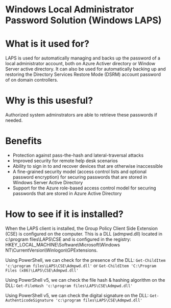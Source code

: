 # Windows Local Administrator Password Solution (Windows LAPS)

# What is it used for?
LAPS is used for automatically managing and backs up the password of a local administrator account, both on Azure Activer directory or Window Server active directory. It can also be used for automatically backing up and restoring the Directory Services Restore Mode (DSRM) account password of on domain controllers.

# Why is this usesful?
Authorized system adminstrators are able to retrieve these passwords if needed.

# Benefits 
- Protection against pass-the-hash and lateral-traversal attacks
- Improved security for remote help desk scenarios
- Ability to sign in to and recover devices that are otherwise inaccessible
- A fine-grained security model (access control lists and optional password encryption) for securing passwords that are stored in Windows Server Active Directory
- Support for the Azure role-based access control model for securing passwords that are stored in Azure Active Directory

# How to see if it is installed?
When the LAPS client is installed, the Group Policy Client Side Extension (CSE) is configured on the computer. This is a DLL (admpwd.dll) located in c:\program files\LAPS\CSE and is configured in the registry: HKEY_LOCAL_MACHINE\Software\Microsoft\Windows NT\CurrentVersion\Winlogon\GPExtensions.

Using PowerShell, we can check for the presence of the DLL:
```Get-ChildItem 'c:\program files\LAPS\CSE\Admpwd.dll'``` or ```Get-ChildItem 'C:\Program Files (x86)\LAPS\CSE\Admpwd.dll'```

Using PowerShell v5, we can check the file hash & hashing algorithm on the DLL:
```Get-FileHash 'c:\program files\LAPS\CSE\Admpwd.dll'```

Using PowerShell v5, we can check the digital signature on the DLL:
```Get-AuthenticodeSignature 'c:\program files\LAPS\CSE\Admpwd.dll'```

